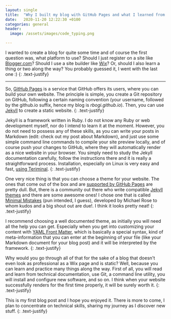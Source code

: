 ```yaml
---
layout: single
title:  "Why I built my blog with GitHub Pages and what I learned from it"
date:   2020-11-20 12:22:30 +0100
categories: general
header:
  image: /assets/images/code_typing.png

---
```


I wanted to create a blog for quite some time and of course the first question was, what platform to use? Should I just register on a site like [Blogger.com](https://www.blogger.com/about/?bpli=1)? Should I use a site builder like [Wix](https://www.wix.com/)? Or, should I also learn a thing or two along the way? You probably guessed it, I went with the last one :)
{: .text-justify}

---

So, [GitHub Pages](https://pages.github.com/) is a service that GitHub offers its users, where you can build your own website. The principle is simple, you create a Git repository on GitHub, following a certain naming convention (your username, followed by the github.io suffix, hence my blog is *rbogi.github.io*). Then, you can use [Jekyll](https://jekyllrb.com/) to create a static website. 
{: .text-justify}

Jekyll is a framework written in Ruby. I do not know any Ruby or web development myself, nor do I intend to learn it at the moment. However, you do not need to possess any of these skills, as you can write your posts in Markdown (edit: check out my post about Markdown), and just use some simple command line commands to compile your site preview locally, and of course push your changes to GitHub, where they will automatically render as a nice website in your browser. You simply need to study the Jekyll documentation carefully, follow the instructions there and it is really a straightforward process. Installation, especially on Linux is very easy and fast, [using Teriminal](https://jekyllrb.com/docs/installation/ubuntu/).
{: .text-justify}

One very nice thing is that you can choose a theme for your website. The ones that come out of the box and are [supported by GitHub Pages](https://pages.github.com/themes/) are pretty dull. But, there is a community out there who write compatible [Jekyll themes](https://jekyllthemes.io/github-pages-themes) and there are some awesome ones! I chose one that is called [Minimal Mistakes](https://mmistakes.github.io/minimal-mistakes/) (pun intended, I guess), developed by Michael Rose to whom kudos and a big shout out are due!. I think it looks pretty neat!
{: .text-justify}

I recommend choosing a well documented theme, as initially you will need all the help you can get. Especially when you get into customizing your content with [YAML Front Matter](https://jekyllrb.com/docs/front-matter/), which is basically a special syntax, kind of meta-information that you can enter at the beginning of your file (like your Markdown document for your blog post) and it will be interpreted by the framework.
{: .text-justify}

Why would you go through all of that for the sake of a blog that doesn't even look as professional as a Wix page and is static? Well, because you can learn and practice many things along the way. First of all, you will read and learn from technical documentation, use Git, a command line utility, you will install and configure new software, and so on. I think when your website successfully renders for the first time properly, it will be surely worth it.
{: .text-justify}

This is my first blog post and I hope you enjoyed it. There is more to come, I plan to concentrate on technical skills, sharing my journey as I discover new stuff.
{: .text-justify}


